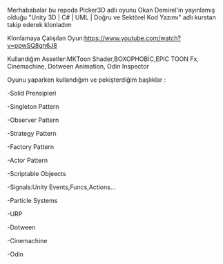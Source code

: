 Merhababalar bu repoda Picker3D adlı oyunu Okan Demirel'in yayınlamış olduğu "Unity 3D | C# | UML | Doğru ve Sektörel Kod Yazımı" adlı kurstan takip ederek klonladım

Klonlamaya Çalışılan Oyun:https://www.youtube.com/watch?v=ppwSQ8gn6J8

Kullandığım Assetler:MKToon Shader,BOXOPHOBİC,EPIC TOON Fx, Cinemachine, Dotween Animation, Odin Inspector

Oyunu yaparken kullandığım ve pekişterdiğim başlıklar :

-Solid Prensipleri

-Singleton Pattern

-Observer Pattern

-Strategy Pattern

-Factory Pattern

-Actor Pattern

-Scriptable Objeects

-Signals:Unity Events,Funcs,Actions...

-Particle Systems

-URP

-Dotween

-Cinemachine

-Odin
